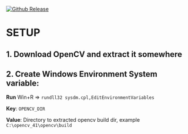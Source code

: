[opencv-download]:                 https://opencv.org/releases.html
[opencv-version-badge]:            https://img.shields.io/badge/OpenCV%20Version-4.0.1-green.svg

[![Github Release][opencv-version-badge]][opencv-download]

# SETUP
## 1. Download OpenCV and extract it somewhere

## 2. Create Windows Environment System variable:
**Run** Win+R => `rundll32 sysdm.cpl,EditEnvironmentVariables` 

**Key**: `OPENCV_DIR`

**Value**: Directory to extracted opencv build dir, example `C:\opencv_41\opencv\build`
